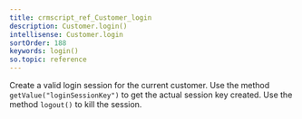 ```yaml
---
title: crmscript_ref_Customer_login
description: Customer.login()
intellisense: Customer.login
sortOrder: 188
keywords: login()
so.topic: reference
---
```



Create a valid login session for the current customer.
Use the method `getValue("loginSessionKey")` to get the actual session key created.
Use the method `logout()` to kill the session.


